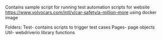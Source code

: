 Contains sample script for running test automation scripts for website https://www.volvocars.com/intl/v/car-safety/a-million-more using docker image

Folders:
Test- contains scripts to trigger test cases
Pages- page objects
Util- webdriverio library functions
 